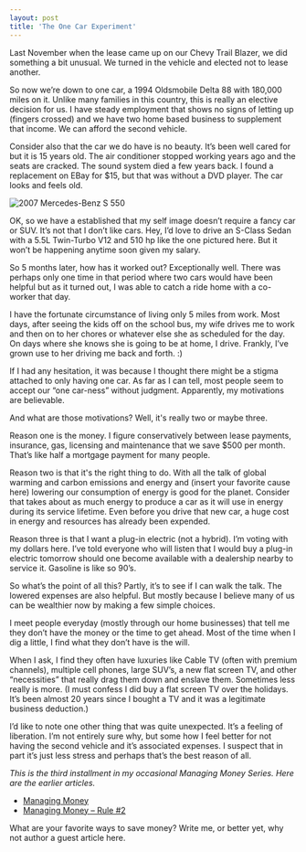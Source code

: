 ```yaml
---
layout: post  
title: 'The One Car Experiment'
---
```

Last November when the lease came up on our Chevy Trail Blazer, we did something a bit unusual. We turned in the vehicle and elected not to lease another.

So now we’re down to one car, a 1994 Oldsmobile Delta 88 with 180,000 miles on it. Unlike many families in this country, this is really an elective decision for us. I have steady employment that shows no signs of letting up (fingers crossed) and we have two home based business to supplement that income. We can afford the second vehicle.

Consider also that the car we do have is no beauty. It’s been well cared for but it is 15 years old. The air conditioner stopped working years ago and the seats are cracked. The sound system died a few years back. I found a replacement on EBay for $15, but that was without a DVD player. The car looks and feels old.

![2007 Mercedes-Benz S 550](http://upload.wikimedia.org/wikipedia/commons/thumb/6/60/2007-Mercedes-Benz-S-550.jpg/250px-2007-Mercedes-Benz-S-550.jpg)

OK, so we have a established that my self image doesn’t require a fancy car or SUV. It’s not that I don’t like cars. Hey, I’d love to drive an S-Class Sedan with a 5.5L Twin-Turbo V12 and 510 hp like the one pictured here. But it won’t be happening anytime soon given my salary.

So 5 months later, how has it worked out? Exceptionally well. There was perhaps only one time in that period where two cars would have been helpful but as it turned out, I was able to catch a ride home with a co-worker that day.

I have the fortunate circumstance of living only 5 miles from work. Most days, after seeing the kids off on the school bus, my wife drives me to work and then on to her chores or whatever else she as scheduled for the day. On days where she knows she is going to be at home, I drive. Frankly, I’ve grown use to her driving me back and forth. :)

If I had any hesitation, it was because I thought there might be a stigma attached to only having one car. As far as I can tell, most people seem to accept our “one car-ness” without judgment. Apparently, my motivations are believable.

And what are those motivations? Well, it's really two or maybe three. 

Reason one is the money. I figure conservatively between lease payments, insurance, gas, licensing and maintenance that we save $500 per month. That’s like half a mortgage payment for many people.

Reason two is that it's the right thing to do. With all the talk of global warming and carbon emissions and energy and (insert your favorite cause here) lowering our consumption of energy is good for the planet. Consider that takes about as much energy to produce a car as it will use in energy during its service lifetime. Even before you drive that new car, a huge cost in energy and resources has already been expended.

Reason three is that I want a plug-in electric (not a hybrid). I’m voting with my dollars here. I’ve told everyone who will listen that I would buy a plug-in electric tomorrow should one become available with a dealership nearby to service it. Gasoline is like so 90’s.

So what’s the point of all this? Partly, it’s to see if I can walk the talk. The lowered expenses are also helpful. But mostly because I believe many of us can be wealthier now by making a few simple choices.

I meet people everyday (mostly through our home businesses) that tell me they don’t have the money or the time to get ahead. Most of the time when I dig a little, I find what they don’t have is the will.

When I ask, I find they often have luxuries like Cable TV (often with premium channels), multiple cell phones, large SUV’s, a new flat screen TV, and other “necessities” that really drag them down and enslave them. Sometimes less really is more. (I must confess I did buy a flat screen TV over the holidays. It’s been almost 20 years since I bought a TV and it was a legitimate business deduction.)

I’d like to note one other thing that was quite unexpected. It’s a feeling of liberation. I’m not entirely sure why, but some how I feel better for not having the second vehicle and it’s associated expenses. I suspect that in part it’s just less stress and perhaps that’s the best reason of all.

_This is the third installment in my occasional Managing Money Series. Here are the earlier articles._

  * [Managing Money](/2008/11/12/managing-money)
  * [Managing Money – Rule #2](2008/11/23/managing-money--rule-2)

What are your favorite ways to save money? Write me, or better yet, why not author a guest article here.
